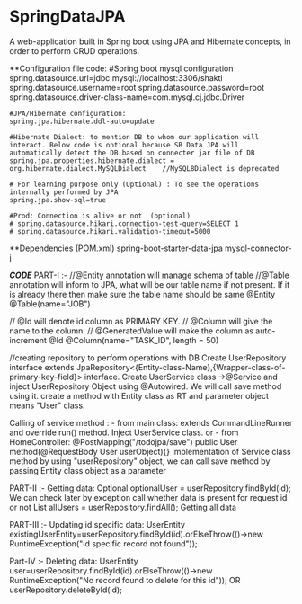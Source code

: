 # SpringDataJPA
A web-application built in Spring boot using JPA and Hibernate concepts, in order to perform CRUD operations.

**Configuration file code:
	#Spring boot mysql configuration
	spring.datasource.url=jdbc:mysql://localhost:3306/shakti
	spring.datasource.username=root
	spring.datasource.password=root
	spring.datasource.driver-class-name=com.mysql.cj.jdbc.Driver

	#JPA/Hibernate configuration: 
	spring.jpa.hibernate.ddl-auto=update
	
	#Hibernate Dialect: to mention DB to whom our application will interact. Below code is optional because SB Data JPA will automatically detect the DB based on connecter jar file of DB
	spring.jpa.properties.hibernate.dialect = org.hibernate.dialect.MySQLDialect    //MySQL8Dialect is deprecated

	# For learning purpose only (Optional) : To see the operations internally performed by JPA
	spring.jpa.show-sql=true
	
	#Prod: Connection is alive or not  (optional)
	# spring.datasource.hikari.connection-test-query=SELECT 1
	# spring.datasource.hikari.validation-timeout=5000 
	
**Dependencies (POM.xml)
	spring-boot-starter-data-jpa
	mysql-connector-j

***CODE***
PART-I :-
//@Entity annotation will manage schema of table
//@Table annotation will inform to JPA, what will be our table name if not present. If it is already there then make sure the table name should be same
	@Entity
	@Table(name="JOB")

//	@Id will denote id column as PRIMARY KEY. 
//	@Column will give the name to the column. 
//	@GeneratedValue will make the column as auto-increment
	@Id
	@Column(name="TASK_ID", length = 50)
	

//creating repository to perform operations with DB
Create UserRepository interface extends JpaRepository<{Entity-class-Name},{Wrapper-class-of-primary-key-field}> interface.
Create UserService class ->@Service and inject UserRepository Object using @Autowired. We will call save method using it.
	create a method with Entity class as RT and parameter object means "User" class.

Calling of service method :
	- from main class: extends CommandLineRunner and override run() method. Inject UserService class. or
	- from HomeController:  @PostMapping("/todojpa/save") public User method(@RequestBody User userObject){} 
Implementation of Service class method
	 by using "userRepository" object, we can call save method by passing Entity class object as a parameter

PART-II :-
Getting data:
	Optional<UserEntity> optionalUser = userRepository.findById(id);
		We can check later by exception call whether data is present for request id or not
	List<UserEntity> allUsers = userRepository.findAll();
		Getting all data

PART-III :-
Updating id specific data:
	UserEntity existingUserEntity=userRepository.findById(id).orElseThrow(()->new RuntimeException("Id specific record not  found"));
	
Part-IV :-
Deleting data:
	UserEntity user=userRepository.findById(id).orElseThrow(()->new RuntimeException("No record found to delete for this id"));
	OR 
	userRepository.deleteById(id);
 
	
